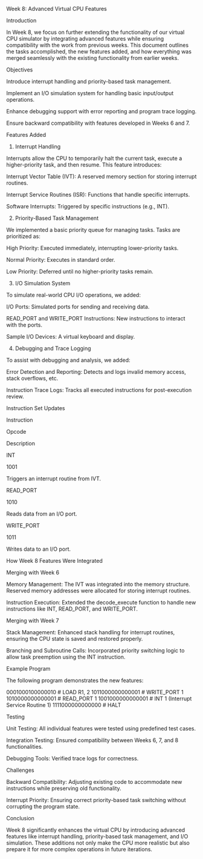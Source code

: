 Week 8: Advanced Virtual CPU Features

Introduction

In Week 8, we focus on further extending the functionality of our virtual CPU simulator by integrating advanced features while ensuring compatibility with the work from previous weeks. This document outlines the tasks accomplished, the new features added, and how everything was merged seamlessly with the existing functionality from earlier weeks.

Objectives

Introduce interrupt handling and priority-based task management.

Implement an I/O simulation system for handling basic input/output operations.

Enhance debugging support with error reporting and program trace logging.

Ensure backward compatibility with features developed in Weeks 6 and 7.

Features Added

1. Interrupt Handling

Interrupts allow the CPU to temporarily halt the current task, execute a higher-priority task, and then resume. This feature introduces:

Interrupt Vector Table (IVT): A reserved memory section for storing interrupt routines.

Interrupt Service Routines (ISR): Functions that handle specific interrupts.

Software Interrupts: Triggered by specific instructions (e.g., INT).

2. Priority-Based Task Management

We implemented a basic priority queue for managing tasks. Tasks are prioritized as:

High Priority: Executed immediately, interrupting lower-priority tasks.

Normal Priority: Executes in standard order.

Low Priority: Deferred until no higher-priority tasks remain.

3. I/O Simulation System

To simulate real-world CPU I/O operations, we added:

I/O Ports: Simulated ports for sending and receiving data.

READ_PORT and WRITE_PORT Instructions: New instructions to interact with the ports.

Sample I/O Devices: A virtual keyboard and display.

4. Debugging and Trace Logging

To assist with debugging and analysis, we added:

Error Detection and Reporting: Detects and logs invalid memory access, stack overflows, etc.

Instruction Trace Logs: Tracks all executed instructions for post-execution review.

Instruction Set Updates

Instruction

Opcode

Description

INT

1001

Triggers an interrupt routine from IVT.

READ_PORT

1010

Reads data from an I/O port.

WRITE_PORT

1011

Writes data to an I/O port.

How Week 8 Features Were Integrated

Merging with Week 6

Memory Management: The IVT was integrated into the memory structure. Reserved memory addresses were allocated for storing interrupt routines.

Instruction Execution: Extended the decode_execute function to handle new instructions like INT, READ_PORT, and WRITE_PORT.

Merging with Week 7

Stack Management: Enhanced stack handling for interrupt routines, ensuring the CPU state is saved and restored properly.

Branching and Subroutine Calls: Incorporated priority switching logic to allow task preemption using the INT instruction.

Example Program

The following program demonstrates the new features:

0001000100000010  # LOAD R1, 2
1011000000000001  # WRITE_PORT 1
1010000000000001  # READ_PORT 1
1001000000000001  # INT 1 (Interrupt Service Routine 1)
1111000000000000  # HALT

Testing

Unit Testing: All individual features were tested using predefined test cases.

Integration Testing: Ensured compatibility between Weeks 6, 7, and 8 functionalities.

Debugging Tools: Verified trace logs for correctness.

Challenges

Backward Compatibility: Adjusting existing code to accommodate new instructions while preserving old functionality.

Interrupt Priority: Ensuring correct priority-based task switching without corrupting the program state.

Conclusion

Week 8 significantly enhances the virtual CPU by introducing advanced features like interrupt handling, priority-based task management, and I/O simulation. These additions not only make the CPU more realistic but also prepare it for more complex operations in future iterations.
